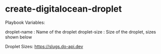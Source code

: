 # create-digitalocean-droplet


Playbook Variables:

droplet-name : Name of the droplet
droplet-size : Size of the droplet, sizes shown below


Droplet Sizes:
https://slugs.do-api.dev